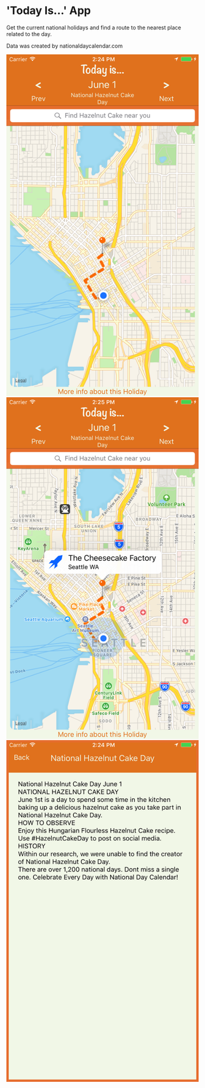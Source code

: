 # 'Today Is...' App

Get the current national holidays and find a route to the nearest place related to the day.

Data was created by nationaldaycalendar.com

![Image 1](https://raw.githubusercontent.com/colbehr/TodayIs-App/master/img/1.png)
![Image 2](https://raw.githubusercontent.com/colbehr/TodayIs-App/master/img/2.png)
![Image 3](https://raw.githubusercontent.com/colbehr/TodayIs-App/master/img/3.png)
